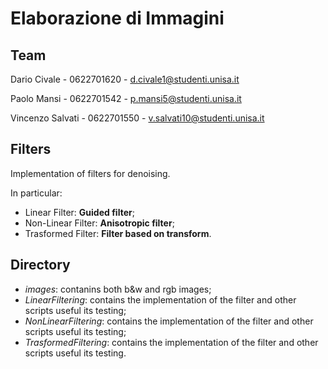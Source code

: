 # Elaborazione di Immagini

## Team 

Dario Civale - 0622701620 - d.civale1@studenti.unisa.it

Paolo Mansi - 0622701542 - p.mansi5@studenti.unisa.it

Vincenzo Salvati - 0622701550 - v.salvati10@studenti.unisa.it

## Filters

Implementation of filters for denoising.

In particular:
- Linear Filter: **Guided filter**;
- Non-Linear Filter: **Anisotropic filter**;
- Trasformed Filter: **Filter based on transform**.

## Directory

- _images_: contanins both b&w and rgb images;
- _LinearFiltering_: contains the implementation of the filter and other scripts useful its testing;
- _NonLinearFiltering_: contains the implementation of the filter and other scripts useful its testing;
- _TrasformedFiltering_: contains the implementation of the filter and other scripts useful its testing.
